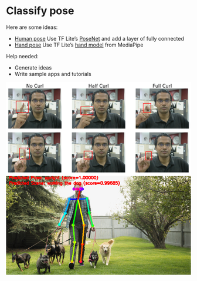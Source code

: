 # Classify pose

Here are some ideas:
* [Human pose](https://github.com/dronefreak/human-action-classification)
Use TF Lite’s [PoseNet](https://www.tensorflow.org/lite/models/pose_estimation/overview) and add a layer of fully connected
* [Hand pose](https://github.com/Prasad9/Classify-HandGesturePose)
Use TF Lite’s [hand model](https://google.github.io/mediapipe/solutions/hands) from MediaPipe

Help needed:
* Generate ideas
* Write sample apps and tutorials

<p align="center">
 <img src="../images/screenshots/pose1.png"/>

 <img src="../images/screenshots/pose2.png"/>
</p>